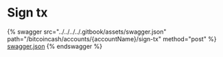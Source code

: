 # Sign tx

{% swagger src="../../../../.gitbook/assets/swagger.json" path="/bitcoincash/accounts/{accountName}/sign-tx" method="post" %}
[swagger.json](../../../../.gitbook/assets/swagger.json)
{% endswagger %}

